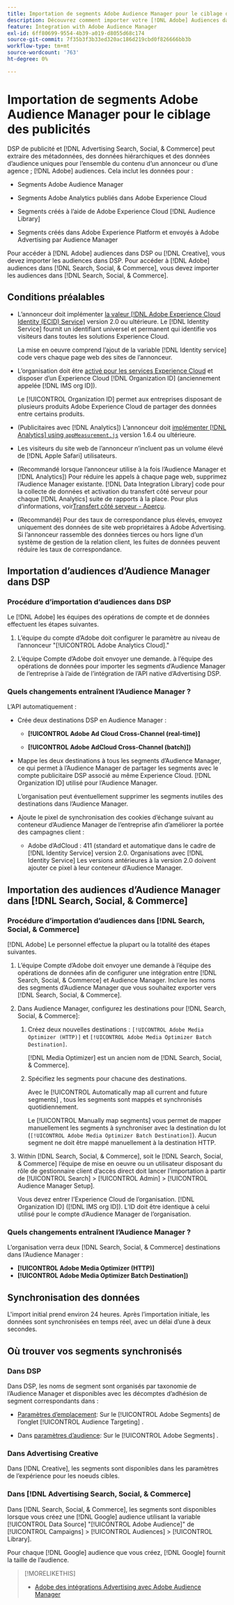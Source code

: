 ```yaml
---
title: Importation de segments Adobe Audience Manager pour le ciblage des publicités
description: Découvrez comment importer votre [!DNL Adobe] Audiences dans les DSP publicitaires et la recherche à l’aide de Adobe Audience Manager
feature: Integration with Adobe Audience Manager
exl-id: 6ff80699-9554-4b39-a019-d8055d68c174
source-git-commit: 7f35b3f3b33ed320ac186d219cbd0f826666bb3b
workflow-type: tm+mt
source-wordcount: '763'
ht-degree: 0%

---
```


# Importation de segments Adobe Audience Manager pour le ciblage des publicités

DSP de publicité et [!DNL Advertising Search, Social, & Commerce] peut extraire des métadonnées, des données hiérarchiques et des données d’audience uniques pour l’ensemble du contenu d’un annonceur ou d’une agence ; [!DNL Adobe] audiences<!-- segments or audiences? Standardize terms per AAM's docs -->. Cela inclut les données pour :

* Segments Adobe Audience Manager

* Segments Adobe Analytics publiés dans Adobe Experience Cloud

* Segments créés à l’aide de Adobe Experience Cloud [!DNL Audience Library]

* Segments créés dans Adobe Experience Platform et envoyés à Adobe Advertising par Audience Manager

Pour accéder à [!DNL Adobe] audiences dans DSP ou [!DNL Creative], vous devez importer les audiences dans DSP. Pour accéder à [!DNL Adobe] audiences dans [!DNL Search, Social, & Commerce], vous devez importer les audiences dans [!DNL Search, Social, & Commerce].

## Conditions préalables

* L’annonceur doit implémenter [la valeur [!DNL Adobe Experience Cloud Identity (ECID) Service]](https://experienceleague.adobe.com/docs/id-service/using/intro/overview.html) version 2.0 ou ultérieure. Le [!DNL Identity Service] fournit un identifiant universel et permanent qui identifie vos visiteurs dans toutes les solutions Experience Cloud.

   La mise en oeuvre comprend l’ajout de la variable [!DNL Identity service] code vers chaque page web des sites de l’annonceur.

* L’organisation doit être [activé pour les services Experience Cloud](https://experienceleague.adobe.com/docs/core-services/interface/services/core-services.html) et disposer d’un Experience Cloud [!DNL Organization ID] (anciennement appelée [!DNL IMS org ID]).

   Le [!UICONTROL Organization ID] permet aux entreprises disposant de plusieurs produits Adobe Experience Cloud de partager des données entre certains produits.

* (Publicitaires avec [!DNL Analytics]) L’annonceur doit [implémenter [!DNL Analytics] using `appMeasurement.js`](https://experienceleague.adobe.com/docs/analytics/implementation/js/overview.html) version 1.6.4 ou ultérieure.

* Les visiteurs du site web de l’annonceur n’incluent pas un volume élevé de [!DNL Apple Safari] utilisateurs.

* (Recommandé lorsque l’annonceur utilise à la fois l’Audience Manager et [!DNL Analytics]) Pour réduire les appels à chaque page web, supprimez l’Audience Manager existante. [!DNL Data Integration Library] code pour la collecte de données et activation du transfert côté serveur pour chaque [!DNL Analytics] suite de rapports à la place. Pour plus d’informations, voir[Transfert côté serveur - Aperçu](https://experienceleague.adobe.com/docs/analytics/admin/admin-tools/server-side-forwarding/ssf.html).

* (Recommandé) Pour des taux de correspondance plus élevés, envoyez uniquement des données de site web propriétaires à Adobe Advertising. Si l’annonceur rassemble des données tierces ou hors ligne d’un système de gestion de la relation client, les fuites de données peuvent réduire les taux de correspondance.

## Importation d’audiences d’Audience Manager dans DSP

### Procédure d’importation d’audiences dans DSP

Le [!DNL Adobe] les équipes des opérations de compte et de données effectuent les étapes suivantes.

1. L’équipe du compte d’Adobe doit configurer le paramètre au niveau de l’annonceur &quot;[!UICONTROL Adobe Analytics Cloud].&quot;

1. L’équipe Compte d’Adobe doit envoyer une demande.<!-- Submit a request as a JIRA task? --> à l’équipe des opérations de données<!-- implementation team? --> pour importer les segments d’Audience Manager de l’entreprise à l’aide de l’intégration de l’API native d’Advertising DSP.

### Quels changements entraînent l’Audience Manager ?

L’API automatiquement :

* Crée deux destinations DSP en Audience Manager :

   * **[!UICONTROL Adobe Ad Cloud Cross-Channel (real-time)]**

   * **[!UICONTROL Adobe AdCloud Cross-Channel (batch)])**

* Mappe les deux destinations à tous les segments d’Audience Manager, ce qui permet à l’Audience Manager de partager les segments avec le compte publicitaire DSP associé au même Experience Cloud. [!DNL Organization ID] utilisé pour l’Audience Manager. <!-- Verify -->

   L’organisation peut éventuellement supprimer les segments inutiles des destinations dans l’Audience Manager.

* Ajoute le pixel de synchronisation des cookies d’échange suivant au conteneur d’Audience Manager de l’entreprise afin d’améliorer la portée des campagnes client :

   * Adobe d’AdCloud : 411 (standard et automatique dans le cadre de [!DNL Identity Service] version 2.0. Organisations avec [!DNL Identity Service] Les versions antérieures à la version 2.0 doivent ajouter ce pixel à leur conteneur d’Audience Manager.

## Importation des audiences d’Audience Manager dans [!DNL Search, Social, & Commerce]

### Procédure d’importation d’audiences dans [!DNL Search, Social, & Commerce]

[!DNL Adobe] Le personnel effectue la plupart ou la totalité des étapes suivantes.

1. L’équipe Compte d’Adobe doit envoyer une demande à l’équipe des opérations de données afin de configurer une intégration entre [!DNL Search, Social, & Commerce] et Audience Manager. Inclure les noms des segments d’Audience Manager que vous souhaitez exporter vers [!DNL Search, Social, & Commerce].

1. Dans Audience Manager, configurez les destinations pour [!DNL Search, Social, & Commerce]:

   1. Créez deux nouvelles destinations : `[!UICONTROL Adobe Media Optimizer (HTTP)]` et `[!UICONTROL Adobe Media Optimizer Batch Destination]`.

      [!DNL Media Optimizer] est un ancien nom de [!DNL Search, Social, & Commerce].

   1. Spécifiez les segments pour chacune des destinations.

      Avec le [!UICONTROL Automatically map all current and future segments] , tous les segments sont mappés et synchronisés quotidiennement.

      Le [!UICONTROL Manually map segments] vous permet de mapper manuellement les segments à synchroniser avec la destination du lot (`[!UICONTROL Adobe Media Optimizer Batch Destination]`). Aucun segment ne doit être mappé manuellement à la destination HTTP.

1. Within [!DNL Search, Social, & Commerce], soit le [!DNL Search, Social, & Commerce] l’équipe de mise en oeuvre ou un utilisateur disposant du rôle de gestionnaire client d’accès direct doit lancer l’importation à partir de [!UICONTROL Search] > [!UICONTROL Admin] > [!UICONTROL Audience Manager Setup].

   Vous devez entrer l’Experience Cloud de l’organisation. [!DNL Organization ID] ([!DNL IMS org ID]). L’ID doit être identique à celui utilisé pour le compte d’Audience Manager de l’organisation.

### Quels changements entraînent l’Audience Manager ?

L’organisation verra deux [!DNL Search, Social, & Commerce] destinations dans l’Audience Manager :

* **[!UICONTROL Adobe Media Optimizer (HTTP)]**
* **[!UICONTROL Adobe Media Optimizer Batch Destination])**

## Synchronisation des données

L&#39;import initial prend environ 24 heures. Après l’importation initiale, les données sont synchronisées en temps réel, avec un délai d’une à deux secondes.

<!--
### How DSP Syncs the Data

DSP syncs the data automatically using the [!DNL Adobe Experience Cloud Identity (ECID) Service]. During synchronization, the [!DNL ECID Service] calls Adobe Advertising at [!DNL cm.eversttech.net]. Because Adobe Advertising is a trusted domain, ID syncs take place from parent pages rather than within the destination publishing iframes, as they do with most third-party activation partners. Audience Manager identifies unique users by device IDs, using the [Audience Manager [!DNL Unique User ID (AAM UUID)]](https://experienceleague.adobe.com/docs/audience-manager/user-guide/reference/ids-in-aam.html#global-device-ids), also called the [!DNL Device ID].

![Synchronization of [!DNL Adobe] audiences in DSP](/help/integrations/assets/audience-manager-sync.png)

### How Search Syncs the Data
-->

<!-- 
Segment membership data is sent only after one of the following events occurs:

* (Advertisers with DSP):

  * The segment is targeted in an Adobe Advertising display ad.

  * The segment is added to the [!DNL Adobe AdCloud Cross-Channel] batch and real-time destinations within the Audience Manager user interface.

* (Advertisers with [!DNL Search, Social, & Commerce]):

  * The segment is targeted in an Adobe Advertising search ad.

  * The segment is added to the [!DNL Adobe Media Optimizer] batch and HTTP destinations within the Audience Manager user interface.
 -->
<!-- Is membership data/whatever available in Creative? If so, does it show the same as DSP? -->

## Où trouver vos segments synchronisés

### Dans DSP

Dans DSP, les noms de segment sont organisés par taxonomie de l’Audience Manager et disponibles avec les décomptes d’adhésion de segment correspondants dans :

* [Paramètres d’emplacement](/help/dsp/campaign-management/placements/placement-settings.md#audience-targeting): Sur le [!UICONTROL Adobe Segments] de l’onglet [!UICONTROL Audience Targeting] .

* Dans [paramètres d’audience](/help/dsp/audiences/audience-settings.md): Sur le [!UICONTROL Adobe Segments] .

### Dans Advertising Creative

Dans [!DNL Creative], les segments sont disponibles dans les paramètres de l’expérience pour les noeuds cibles.

### Dans [!DNL Advertising Search, Social, & Commerce]

Dans [!DNL Search, Social, & Commerce], les segments sont disponibles lorsque vous créez une [!DNL Google] audience utilisant la variable [!UICONTROL Data Source] &quot;[!UICONTROL Adobe Audience]&quot; de [!UICONTROL Campaigns] > [!UICONTROL Audiences] > [!UICONTROL Library].

Pour chaque [!DNL Google] audience que vous créez, [!DNL Google] fournit la taille de l’audience.

>[!MORELIKETHIS]
>
>* [Adobe des intégrations Advertising avec Adobe Audience Manager](/help/integrations/audience-manager/overview.md)

